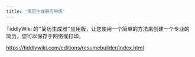 ```yaml
---
title: '简历生成器应用版'
---
```


TiddlyWiki 的''简历生成器''应用版，让您使用一个简单的方法来创建一个专业的简历，您可以保存于网络或打印。

<https://tiddlywiki.com/editions/resumebuilder/index.html>
